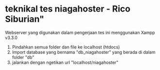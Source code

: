 # teknikal tes niagahoster - Rico Siburian"

Webserver yang digunakan dalam pengerjaan tes ini menggunakan Xampp v3.3.0
1. Pindahkan semua folder dan file ke localhost (htdocs)
2. Import database yang bernama "db_niagahoster" yang berada di dalam folder "db"
3. jalankan dengan ngetikan url "localhost/niagahoster"
